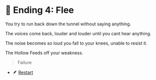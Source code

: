 
# 🏃 Ending 4: Flee

You try to run back down the tunnel without saying anything.

The voices come back, louder and louder until you cant hear anything.

The noise becomes so loud you fall to your knees, unable to resist it.

The Hollow Feeds off your weakness.

>Failure

- 🪶 [Restart](./scene1.md)